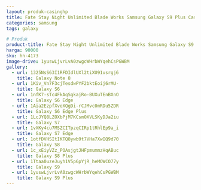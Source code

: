 ```yaml
---
layout: produk-casinghp
title: Fate Stay Night Unlimited Blade Works Samsung Galaxy S9 Plus Case
categories: samsung
tags: galaxy

# Produk
product-title: Fate Stay Night Unlimited Blade Works Samsung Galaxy S9 Plus Case
harga: 90000
sku: hn-4173
image-drive: 1yuswLjvrLvA0zwgcWHrbWYqehCsPGWBM
gallery:
  - url: 1325NsS63I1RFDIdlUXl2tiXU91usrgj6
    title: Galaxy Note 8
  - url: 1Kiv_Vn7F3cjTesdwPYF2bktEoij6rMU-
    title: Galaxy S6
  - url: 1nfK7-sTc4FkAqSgkajRo-BUXuTEnBXnO
    title: Galaxy S6 Edge
  - url: 1Aia2EzpfXvoXQgDi-rCJMvc0mRDu5ZDR
    title: Galaxy S6 Edge Plus
  - url: 1LcJYQ8LZOXbPjM7KCsmOXVLSKyDJa2iu
    title: Galaxy S7
  - url: 1vXKy4cu7MSZCITpzqCIRp1tRhlEp9a_i
    title: Galaxy S7 Edge
  - url: 1otfDVHSItIKTQ8ywb9t7VHa7XwIQ9d70
    title: Galaxy S8
  - url: 1c_xEiyVZz_POAsjgtJHFpmummzHqABuc
    title: Galaxy S8 Plus
  - url: 1Ttaa0uzeJuyh1V5p6pYjR_heMOWCO77y
    title: Galaxy S9
  - url: 1yuswLjvrLvA0zwgcWHrbWYqehCsPGWBM
    title: Galaxy S9 Plus
---
```

